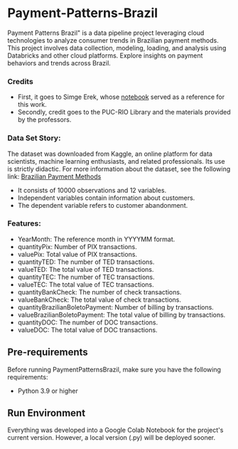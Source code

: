 # Payment-Patterns-Brazil
Payment Patterns Brazil" is a data pipeline project leveraging cloud technologies to analyze consumer trends in Brazilian payment methods. This project involves data collection, modeling, loading, and analysis using Databricks and other cloud platforms. Explore insights on payment behaviors and trends across Brazil.

### Credits
- First, it goes to Simge Erek, whose [notebook](https://www.kaggle.com/datasets/clovisdalmolinvieira/brazilian-payment-methods) served as a reference for this work.
- Secondly, credit goes to the PUC-RIO Library and the materials provided by the professors.
  
### Data Set Story:
The dataset was downloaded from Kaggle, an online platform for data scientists, machine learning enthusiasts, and related professionals. Its use is strictly didactic. For more information about the dataset, see the following link: [Brazilian Payment Methods](https://www.kaggle.com/datasets/mathchi/churn-for-bank-customers/data)

- It consists of 10000 observations and 12 variables.
- Independent variables contain information about customers.
- The dependent variable refers to customer abandonment.

### Features:

- YearMonth: The reference month in YYYYMM format.
- quantityPix: Number of PIX transactions.
- valuePix: Total value of PIX transactions.
- quantityTED: The number of TED transactions.
- valueTED: The total value of TED transactions.
- quantityTEC: The number of TEC transactions.
- valueTEC: The total value of TEC transactions.
- quantityBankCheck: The number of check transactions.
- valueBankCheck: The total value of check transactions.
- quantityBrazilianBoletoPayment: Number of billing by transactions.
- valueBrazilianBoletoPayment: The total value of billing by transactions.
- quantityDOC: The number of DOC transactions.
- valueDOC: The total value of DOC transactions.

## Pre-requirements

Before running PaymentPatternsBrazil, make sure you have the following requirements:

- Python 3.9 or higher
  

## Run Environment

Everything was developed into a Google Colab Notebook for the project's current version. However, a local version (.py) will be deployed sooner.
